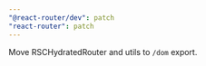 ```yaml
---
"@react-router/dev": patch
"react-router": patch
---
```


Move RSCHydratedRouter and utils to `/dom` export.

